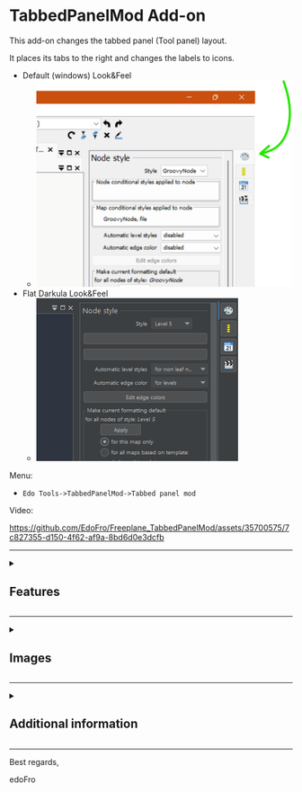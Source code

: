 # TabbedPanelMod Add-on

This add-on changes the tabbed panel (Tool panel) layout.

It places its tabs to the right and changes the labels to icons.

- Default (windows) Look&Feel
   - ![TabsToTheRight.png](https://github.com/EdoFro/Freeplane_TabbedPanelMod/blob/main/resources/TabsToTheRight.png)
- Flat Darkula Look&Feel
   - ![Flat_Darkula.png](https://github.com/EdoFro/Freeplane_TabbedPanelMod/blob/main/resources/Flat%20Darkula.png)

Menu:

- `Edo Tools->TabbedPanelMod->Tabbed panel mod`

Video:

https://github.com/EdoFro/Freeplane_TabbedPanelMod/assets/35700575/7c827355-d150-4f62-af9a-8bd6d0e3dcfb

----

<details><summary><h2>Features</h2></summary>

- Tabs are placed at the right side of the Tabbed Panel and the labels are replaced by icons (to minimize screen space used)
- The user can modify  the tab panel's width for each tab independently
- When clicking on a tab, its content is shown and resized to its own defined width
- When clicking again on an already selected tab, the Tab panel minimizes itself hiding its content but tabs stay visible to show their content easily
- To return to the standard TabbedPanel layout, execute the menu command again
   - `Edo Tools->TabbedPanelMod->Tabbed panel mod`

</details>

----

<details><summary><h2>Images</h2></summary>

<details><summary><h3>Tabbed panel (tools panel)</h3></summary>

- in its standard layout
- before executing the **TabbedPanelMod** command
- Tabs are on the top side of the panel
- ![Standard.png](https://github.com/EdoFro/Freeplane_TabbedPanelMod/blob/main/resources/Standard.png)

</details>

<details><summary><h3>After applying TabbedPanelMod</h3></summary>

- Menu:
   - `Edo Tools->TabbedPanelMod->Tabbed panel mod`
- Tabs are now placed on the right side of the panel
- The tabs labels are replaced with icons
- The former text of the labels are now used as ToolTipText for the tabs
- ![TabsToTheRight.png](https://github.com/EdoFro/Freeplane_TabbedPanelMod/blob/main/resources/TabsToTheRight.png)

</details>

<details><summary><h3>Tabbed panel minimized</h3></summary>

- After clicking again on the selected tab.
- Content is hidden
- Tabs are still visible
- ![minimizedClickedAgain.png](https://github.com/EdoFro/Freeplane_TabbedPanelMod/blob/main/resources/minimizedClickedAgain.png)

</details>

### Works with different Look&Feels

<details><summary><h4>- Flat LaF</h4></summary>

|L&F|example|L&F|example|
|----|----|----|----|
|Flat Light|![Flat Light](https://github.com/EdoFro/Freeplane_TabbedPanelMod/blob/main/resources/Flat%20Light.png)|Flat IntelliJ|![Flat IntelliJ](https://github.com/EdoFro/Freeplane_TabbedPanelMod/blob/main/resources/Flat%20IntelliJ.png)|
|Flat Solarized|![Flat Solarized](https://github.com/EdoFro/Freeplane_TabbedPanelMod/blob/main/resources/Flat%20Solarized.png)|Flat Dark|![Flat Dark](https://github.com/EdoFro/Freeplane_TabbedPanelMod/blob/main/resources/Flat%20Dark.png)|
|Flat Darkula|![Flat Darkula](https://github.com/EdoFro/Freeplane_TabbedPanelMod/blob/main/resources/Flat%20Darkula.png)|Atom One<br>Dark Contrast|![Flat Dark Material](https://github.com/EdoFro/Freeplane_TabbedPanelMod/blob/main/resources/Flat%20Dark%20Material.png)|

</details>

<details><summary><h4>- Classic LaF</h4></summary>

|L&F|example|L&F|example|
|----|----|----|----|
|Windows|![Windows](https://github.com/EdoFro/Freeplane_TabbedPanelMod/blob/main/resources/Windows.png)|Windows<br>Classic|![Windows Classic](https://github.com/EdoFro/Freeplane_TabbedPanelMod/blob/main/resources/Windows%20Classic.png)|
|Nimbus|![Nimbus](https://github.com/EdoFro/Freeplane_TabbedPanelMod/blob/main/resources/Nimbus.png)|Metal|![Metal](https://github.com/EdoFro/Freeplane_TabbedPanelMod/blob/main/resources/Metal.png)|
|CDE<br>Motif|![CDE Motif](https://github.com/EdoFro/Freeplane_TabbedPanelMod/blob/main/resources/CDE%20Motif.png)|

</details>

</details>


----

<details><summary><h2>Additional information</h2></summary>

- the icons used for the tabs are placed in
   - `Icons->User icons->TabbedPanelMod->...`
- the script selects the icon for the tab using this logic:
   - if there is an icon that is named equal than the tab's label text, then: use it
   - else: use the icon that is named as the tabs number
      - starting with 0
      - the first 4 (`00.svg` to `03.svg`) are used for the standard tabs in Freeplane
- if another add-on or script creates an additional tab, you can add an icon for it
   - for example, using the devtools addon
   - or adding it manually in the user directory
      - `<userdirectory>/icons/tabbedPanelMod/`
   - for its name you have to consider the logic explained in the previous point.

</details>


----

Best regards,

edoFro

